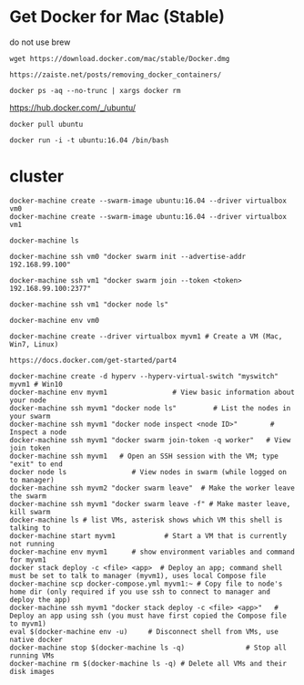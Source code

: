 # Get Docker for Mac (Stable)

do not use brew

	wget https://download.docker.com/mac/stable/Docker.dmg

	https://zaiste.net/posts/removing_docker_containers/

	docker ps -aq --no-trunc | xargs docker rm

https://hub.docker.com/_/ubuntu/

	docker pull ubuntu

	docker run -i -t ubuntu:16.04 /bin/bash


# cluster

	docker-machine create --swarm-image ubuntu:16.04 --driver virtualbox vm0
	docker-machine create --swarm-image ubuntu:16.04 --driver virtualbox vm1

	docker-machine ls

	docker-machine ssh vm0 "docker swarm init --advertise-addr 192.168.99.100"

	docker-machine ssh vm1 "docker swarm join --token <token> 192.168.99.100:2377"

	docker-machine ssh vm1 "docker node ls"

	docker-machine env vm0

	docker-machine create --driver virtualbox myvm1 # Create a VM (Mac, Win7, Linux)

	https://docs.docker.com/get-started/part4

	docker-machine create -d hyperv --hyperv-virtual-switch "myswitch" myvm1 # Win10
	docker-machine env myvm1                # View basic information about your node
	docker-machine ssh myvm1 "docker node ls"         # List the nodes in your swarm
	docker-machine ssh myvm1 "docker node inspect <node ID>"        # Inspect a node
	docker-machine ssh myvm1 "docker swarm join-token -q worker"   # View join token
	docker-machine ssh myvm1   # Open an SSH session with the VM; type "exit" to end
	docker node ls                # View nodes in swarm (while logged on to manager)
	docker-machine ssh myvm2 "docker swarm leave"  # Make the worker leave the swarm
	docker-machine ssh myvm1 "docker swarm leave -f" # Make master leave, kill swarm
	docker-machine ls # list VMs, asterisk shows which VM this shell is talking to
	docker-machine start myvm1            # Start a VM that is currently not running
	docker-machine env myvm1      # show environment variables and command for myvm1
	docker stack deploy -c <file> <app>  # Deploy an app; command shell must be set to talk to manager (myvm1), uses local Compose file
	docker-machine scp docker-compose.yml myvm1:~ # Copy file to node's home dir (only required if you use ssh to connect to manager and deploy the app)
	docker-machine ssh myvm1 "docker stack deploy -c <file> <app>"   # Deploy an app using ssh (you must have first copied the Compose file to myvm1)
	eval $(docker-machine env -u)     # Disconnect shell from VMs, use native docker
	docker-machine stop $(docker-machine ls -q)               # Stop all running VMs
	docker-machine rm $(docker-machine ls -q) # Delete all VMs and their disk images
